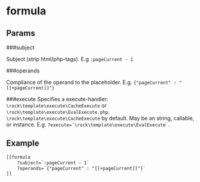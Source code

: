 formula
====================

Params
--------------------

###subject

Subject (strip html/php-tags). E.g `:pageCurrent - 1`

###operands

Compliance of the operand to the placeholder. E.g. `{"pageCurrent" : "[[+pageCurrent]]"}`

###execute
Specifies a execute-handler: `\rock\template\execute\CacheExecute` or `\rock\template\execute\EvalExecute.php`. `\rock\template\execute\CacheExecute` by default.
May be an string, callable, or instance. E.g. ``` ?execute=`\rock\template\execute\EvalExecute` ```.

Example
--------------------

```html
[[formula
    ?subject=`:pageCurrent - 1`
    ?operands=`{"pageCurrent" : "[[+pageCurrent]]"}`
]]
```